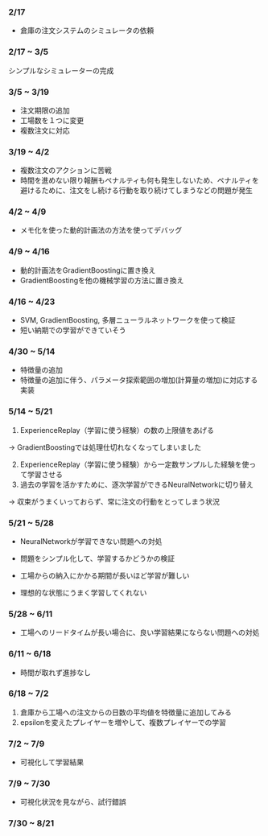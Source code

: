 
### 2/17

+ 倉庫の注文システムのシミュレータの依頼

### 2/17 ~ 3/5

シンプルなシミュレーターの完成

### 3/5 ~ 3/19

+ 注文期限の追加
+ 工場数を１つに変更
+ 複数注文に対応

### 3/19 ~ 4/2

+ 複数注文のアクションに苦戦
+ 時間を進めない限り報酬もペナルティも何も発生しないため、ペナルティを避けるために、注文をし続ける行動を取り続けてしまうなどの問題が発生

### 4/2 ~ 4/9

+ メモ化を使った動的計画法の方法を使ってデバッグ


### 4/9 ~ 4/16

+ 動的計画法をGradientBoostingに置き換え
+ GradientBoostingを他の機械学習の方法に置き換え

### 4/16 ~ 4/23

+ SVM, GradientBoosting, 多層ニューラルネットワークを使って検証
+ 短い納期での学習ができていそう

### 4/30 ~ 5/14

+ 特徴量の追加
+ 特徴量の追加に伴う、パラメータ探索範囲の増加(計算量の増加)に対応する実装

### 5/14 ~ 5/21

1. ExperienceReplay（学習に使う経験）の数の上限値をあげる

-> GradientBoostingでは処理仕切れなくなってしまいました

2. ExperienceReplay（学習に使う経験）から一定数サンプルした経験を使って学習させる
3. 過去の学習を活かすために、逐次学習ができるNeuralNetworkに切り替え

-> 収束がうまくいっておらず、常に注文の行動をとってしまう状況

### 5/21 ~ 5/28

+ NeuralNetworkが学習できない問題への対処
+ 問題をシンプル化して、学習するかどうかの検証

+ 工場からの納入にかかる期間が長いほど学習が難しい
+ 理想的な状態にうまく学習してくれない

### 5/28 ~ 6/11

+ 工場へのリードタイムが長い場合に、良い学習結果にならない問題への対処

### 6/11 ~ 6/18

+ 時間が取れず進捗なし

### 6/18 ~ 7/2

1. 倉庫から工場への注文からの日数の平均値を特徴量に追加してみる
2. epsilonを変えたプレイヤーを増やして、複数プレイヤーでの学習

### 7/2 ~ 7/9

+ 可視化して学習結果

### 7/9 ~ 7/30

+ 可視化状況を見ながら、試行錯誤

### 7/30 ~ 8/21

